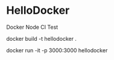 # HelloDocker



Docker Node CI Test

docker build -t hellodocker .

docker run -it -p 3000:3000 hellodocker




